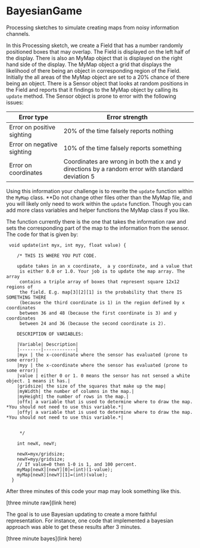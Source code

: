 # BayesianGame
Processing sketches to simulate creating maps from noisy information channels.

In this Processing sketch, we create a Field that has a number randomly 
positioned boxes that may overlap. The Field is displayed on the left half
of the display. There is also an MyMap object that is displayed on
the right hand side of the display. The MyMap object a grid that displays the
likelihood of there being an object in corresponding region of the Field.
Initially the all areas of the MyMap object are set to a 20% chance of there
being an object. There is a Sensor object that 
looks at random positions in the Field and reports that it findings to the 
MyMap object by calling its ```update``` method. The
Sensor object is prone to error with the following issues:

| Error type | Error strength|
|------------|---------------|
|Error on positive sighting| 20% of the time falsely reports nothing|
|Error on negative sighting| 10% of the time falsely reports something|
|Error on coordinates| Coordinates are wrong in both the x and y directions by a random error with standard deviation 5|

Using this information your challenge is to rewrite the ```update``` function within the ```MyMap``` class. **Do not change other files other than the MyMap 
file, and you will likely only need to work within the ```update``` function. Though you can add more class variables and helper functions the MyMap class if you like. 

The function currently there is the one that 
takes the information raw and sets the corresponding part of the map to the 
information from the sensor. The code for that is given by:

```
 void update(int myx, int myy, float value) {
        
    /* THIS IS WHERE YOU PUT CODE.
    
    update takes in an x coordinate,  a y coordinate, and a value that  
     is either 0.0 or 1.0. Your job is to update the map array. The array 
     contains a triple array of boxes that represent square 12x12 regions of 
     the field. E.g. map[3][2][1] is the probability that there IS SOMETHING THERE 
     (because the third coordinate is 1) in the region defined by x coordinates
     between 36 and 48 (because the first coordinate is 3) and y coordinates 
     between 24 and 36 (because the second coordinate is 2).
    
    DESCRIPTION OF VARIABLES:
    
    |Variable| Description|
    |--------|------------|
    |myx | the x-coordinate where the sensor has evaluated (prone to some error)|
    |myy | the x-coordinate where the sensor has evaluated (prone to some error)|
    |value | either 0 or 1. 0 means the sensor has not sensed a white object. 1 means it has.|
    |gridsize| the size of the squares that make up the map|
    |myWidth| the number of columns in the map.|
    |myHeight| the number of rows in the map.|
    |offx| a variable that is used to determine where to draw the map. *You should not need to use this variable.*|
    |offy| a variable that is used to determine where to draw the map. *You should not need to use this variable.*|


     */

    int newX, newY;

    newX=myx/gridsize;
    newY=myy/gridsize;
    // If value=0 then 1-0 is 1, and 100 percent. 
    myMap[newX][newY][0]=(int)(1-value);
    myMap[newX][newY][1]=(int)(value);
  }
  ```
  After three minutes of this code your map may look something like this.

  [three minute raw](link here)

  The goal is to use Bayesian updating to create a more faithful representation. For instance, one code that implemented a bayesian approach
  was able to get these results after 3 minutes.

  [three minute bayes](link here)
